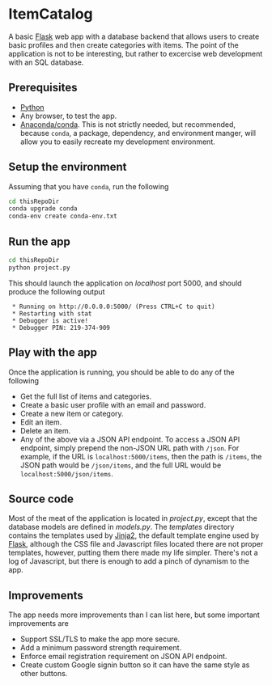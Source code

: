 # ItemCatalog

A basic [Flask][1] web app with a database backend that allows users to create basic profiles
and then create categories with items. The point of the application is not to be interesting,
but rather to excercise web development with an SQL database.

## Prerequisites

* [Python][2]
* Any browser, to test the app.
* [Anaconda/conda][3]. This is not strictly needed, but recommended, because `conda`, a
  package, dependency, and environment manger, will allow you to easily recreate my development
  environment.

## Setup the environment

Assuming that you have `conda`, run the following

```bash
cd thisRepoDir
conda upgrade conda
conda-env create conda-env.txt
```

## Run the app

```bash
cd thisRepoDir
python project.py
```

This should launch the application on _localhost_ port 5000, and should produce the following
output

```
 * Running on http://0.0.0.0:5000/ (Press CTRL+C to quit)
 * Restarting with stat
 * Debugger is active!
 * Debugger PIN: 219-374-909
```

## Play with the app

Once the application is running, you should be able to do any of the following

* Get the full list of items and categories.
* Create a basic user profile with an email and password.
* Create a new item or category.
* Edit an item.
* Delete an item.
* Any of the above via a JSON API endpoint. To access a JSON API endpoint, simply prepend the
  non-JSON URL path with `/json`. For example, if the URL is `localhost:5000/items`, then the
  path is `/items`, the JSON path would be `/json/items`, and the full URL would be
  `localhost:5000/json/items`.

## Source code

Most of the meat of the application is located in _project.py_, except that the database models
are defined in _models.py_. The _templates_ directory contains the templates used by
[Jinja2][4], the default template engine used by [Flask][1], although the CSS file and
Javascript files located there are not proper templates, however, putting them there made my
life simpler. There's not a log of Javascript, but there is enough to add a pinch of dynamism
to the app.

## Improvements

The app needs more improvements than I can list here, but some important improvements are

* Support SSL/TLS to make the app more secure.
* Add a minimum password strength requirement.
* Enforce email registration requirement on JSON API endpoint.
* Create custom Google signin button so it can have the same style as other buttons.

[1]: http://flask.pocoo.org/
[2]: https://www.python.org/downloads/
[3]: https://www.continuum.io/downloads
[4]: http://jinja.pocoo.org/docs/2.9/
